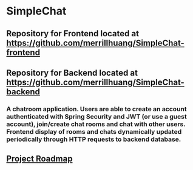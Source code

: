 # SimpleChat
## Repository for Frontend located at https://github.com/merrillhuang/SimpleChat-frontend
## Repository for Backend located at https://github.com/merrillhuang/SimpleChat-backend
### A chatroom application. Users are able to create an account authenticated with Spring Security and JWT (or use a guest account), join/create chat rooms and chat with other users. Frontend display of rooms and chats dynamically updated periodically through HTTP requests to backend database.

## [Project Roadmap](https://github.com/merrillhuang/SimpleChat/blob/main/SimpleChat%20Roadmap.pdf)
